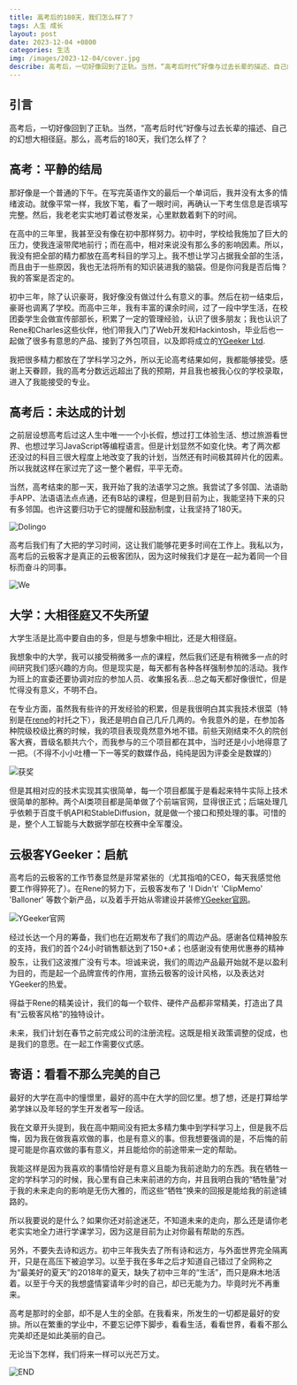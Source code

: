 ```yaml
---
title: 高考后的180天，我们怎么样了？
tags: 人生 成长
layout: post
date: 2023-12-04 +0800
categories: 生活
img: /images/2023-12-04/cover.jpg
describe: 高考后，一切好像回到了正轨。当然，“高考后时代”好像与过去长辈的描述、自己的幻想大相径庭。那么，高考后的180天，我们怎么样了？
---
```


## 引言

高考后，一切好像回到了正轨。当然，“高考后时代”好像与过去长辈的描述、自己的幻想大相径庭。那么，高考后的180天，我们怎么样了？

## 高考：平静的结局

那好像是一个普通的下午。在写完英语作文的最后一个单词后，我并没有太多的情绪波动。就像平常一样，我放下笔，看了一眼时间，再确认一下考生信息是否填写完整。然后，我老老实实地盯着试卷发呆，心里默数着剩下的时间。

在高中的三年里，我甚至没有像在初中那样努力。初中时，学校给我施加了巨大的压力，使我连滚带爬地前行；而在高中，相对来说没有那么多的影响因素。所以，我没有把全部的精力都放在高考科目的学习上。我不想让学习占据我全部的生活，而且由于一些原因，我也无法将所有的知识装进我的脑袋。但是你问我是否后悔？我的答案是否定的。

初中三年，除了认识豪哥，我好像没有做过什么有意义的事。然后在初一结束后，豪哥也调离了学校。而高中三年，我有丰富的课余时间，过了一段中学生活，在校团委学生会做宣传部部长，积累了一定的管理经验，认识了很多朋友；我也认识了Rene和Charles这些伙伴，他们带我入门了Web开发和Hackintosh，毕业后也一起做了很多有意思的产品、接到了外包项目，以及即将成立的[YGeeker Ltd](https://ygeeker.com).

我把很多精力都放在了学科学习之外，所以无论高考结果如何，我都能够接受。感谢上天眷顾，我的高考分数远远超出了我的预期，并且我也被我心仪的学校录取，进入了我能接受的专业。

## 高考后：未达成的计划

之前层设想高考后过这人生中唯一一个小长假，想过打工体验生活、想过旅游看世界、也想过学习JavaScript等编程语言。但是计划显然不如变化快。考了两次都还没过的科目三很大程度上地改变了我的计划，当然还有时间极其碎片化的因素。所以我就这样在家过完了这一整个暑假，平平无奇。

当然，高考结束的那一天，我开始了我的法语学习之旅。我尝试了多邻国、法语助手APP、法语语法点点通，还有B站的课程，但是到目前为止，我能坚持下来的只有多邻国。也许这要归功于它的提醒和鼓励制度，让我坚持了180天。

![Dolingo](/images/2023-12-04/duo.jpg)

高考后我们有了大把的学习时间，这让我们能够花更多时间在工作上。我私以为，高考后的云极客才是真正的云极客团队，因为这时候我们才是在一起为着同一个目标而奋斗的同事。

![We](/images/2023-12-04/we.jpg)

## 大学：大相径庭又不失所望

大学生活是比高中要自由的多，但是与想象中相比，还是大相径庭。

我想象中的大学，我可以接受稍微多一点的课程，然后我们还是有稍微多一点的时间研究我们感兴趣的方向。但是现实是，每天都有各种各样强制参加的活动。我作为班上的宣委还要协调对应的参加人员、收集报名表...总之每天都好像很忙，但是忙得没有意义，不明不白。

在专业方面，虽然我有些许的开发经验的积累，但是我很明白其实我技术很菜（特别是在[rene](https://rene.wang)的衬托之下），我还是明白自己几斤几两的。令我意外的是，在参加各种院级校级比赛的时候，我的项目表现竟然意外地不错。前些天刚结束不久的院创客大赛，晋级名额共六个，而我参与的三个项目都在其中，当时还是小小地得意了一把。（不得不小小吐槽一下一等奖的数媒作品，纯纯是因为评委全是数媒的）

![获奖](/images/2023-12-04/win.jpg)

但是其相对应的技术实现其实很简单，每一个项目都属于是看起来特牛实际上技术很简单的那种。两个AI类项目都是简单做了个前端官网，显得很正式；后端处理几乎依赖于百度千帆API和StableDiffusion，就是做一个接口和预处理的事。可惜的是，整个人工智能与大数据学部在校赛中全军覆没。

## 云极客YGeeker：启航

高考后的云极客的工作节奏显然是非常紧张的（尤其指咱的CEO，每天我感觉他要工作得猝死了）。在Rene的努力下，云极客发布了 'I Didn't' 'ClipMemo' 'Balloner' 等数个新产品，以及着手开始从零建设并装修[YGeeker官网](https://ygeeker.com)。

![YGeeker官网](/images/2023-12-04/ygeekerweb.png)

经过长达一个月的筹备，我们也在近期发布了我们的周边产品。感谢各位精神股东的支持，我们的首个24小时销售额达到了150+💰；也感谢没有使用优惠券的精神股东，让我们这波推广没有亏本。坦诚来说，我们的周边产品最开始就不是以盈利为目的，而是起一个品牌宣传的作用，宣扬云极客的设计风格，以及表达对YGeeker的热爱。

得益于Rene的精美设计，我们的每一个软件、硬件产品都非常精美，打造出了具有“云极客风格”的独特设计。

未来，我们计划在春节之前完成公司的注册流程。这既是相关政策调整的促成，也是我们的意愿。在一起工作需要仪式感。

## 寄语：看看不那么完美的自己

最好的大学在高中的憧憬里，最好的高中在大学的回忆里。想了想，还是打算给学弟学妹以及年轻的学生开发者写一段话。

我在文章开头提到，我在高中期间没有把太多精力集中到学科学习上，但是我不后悔，因为我在做我喜欢做的事，也是有意义的事。但我想要强调的是，不后悔的前提可能是你喜欢做的事有意义，并且能给你的前途带来一定的帮助。

我能这样是因为我喜欢的事情恰好是有意义且能为我前途助力的东西。我在牺牲一定的学科学习的时候，我心里有自己未来前进的方向，并且我明白我的“牺牲量”对于我的未来走向的影响是无伤大雅的，而这些“牺牲”换来的回报是能给我的前途铺路的。

所以我要说的是什么？如果你还对前途迷茫，不知道未来的走向，那么还是请你老老实实地全力进行学课学习，因为这是目前为止对你最有帮助的东西。

另外，不要失去诗和远方。初中三年我失去了所有诗和远方，与外面世界完全隔离开，只是在高压下被迫学习。以至于我在多年之后才知道自己错过了全网称之为“最美好的夏天”的2018年的夏天，缺失了初中三年的“生活”，而只是麻木地活着。以至于今天的我想盛情宴请年少时的自己，却已无能为力。毕竟时光不再重来。

高考是那时的全部，却不是人生的全部。在我看来，所发生的一切都是最好的安排。所以在繁重的学业中，不要忘记停下脚步，看看生活，看看世界，看看不那么完美却还是如此美丽的自己。

无论当下怎样，我们将来一样可以光芒万丈。

![END](/images/2023-12-04/end.jpg)